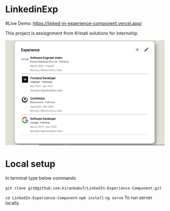 # LinkedinExp

#Live Demo: https://linked-in-experience-component.vercel.app/

This project is assisgnment from Krinati solutions for internship.

![Linkedin experience section in angular](src/assets/screenshot/demo.png)

# Local setup

In terminal type below commands

`git clone git@github.com:kiranbabu7/LinkedIn-Experience-Component.git`

`cd LinkedIn-Experience-Component`
`npm install`
`ng serve` To run server locally.
